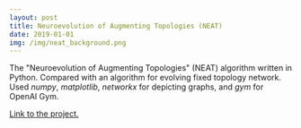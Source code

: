 ```yaml
---
layout: post
title: Neuroevolution of Augmenting Topologies (NEAT)
date: 2019-01-01
img: /img/neat_background.png
---
```


The "Neuroevolution of Augmenting Topologies" (NEAT) algorithm written in
Python.  Compared with an algorithm for evolving fixed topology network. Used
*numpy*, *matplotlib*, *networkx* for depicting graphs, and *gym* for OpenAI
Gym.

<a href="https://github.com/oneturkmen/evolving-nets" target="_blank">Link to the project.</a>

